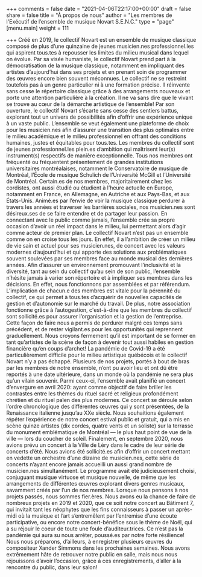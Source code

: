 +++
comments = false
date = "2021-04-06T22:17:00+00:00"
draft = false
share = false
title = "À propos de nous"
author = "Les membres de l'Exécutif de l’ensemble de musique Novart S.E.N.C."
type = "page"
[menu.main]
weight = 111

+++
Créé en 2019, le collectif Novart est un ensemble de musique classique composé de plus d’une quinzaine de jeunes musicien.nes professionnel.les qui aspirent tous.tes à repousser les limites du milieu musical dans lequel on évolue. Par sa visée humaniste, le collectif Novart prend part à la démocratisation de la musique classique, notamment en impliquant des artistes d’aujourd’hui dans ses projets et en prenant soin de programmer des œuvres encore bien souvent méconnues. Le collectif ne se restreint toutefois pas à un genre particulier ni à une formation précise. Il réinvente sans cesse le répertoire classique grâce à des arrangements nouveaux et porte une attention particulière à la création. Il ne va sans dire que le vivant se trouve au cœur de la démarche artistique de l’ensemble! Par son ouverture, le collectif Novart s’écarte sans cesse des sentiers battus, explorant tout un univers de possibilités afin d’offrir une expérience unique à un vaste public. 
	L’ensemble se veut également une plateforme de choix pour les musicien.nes afin d’assurer une transition des plus optimales entre le milieu académique et le milieu professionnel en offrant des conditions humaines, justes et équitables pour tous.tes. Les membres du collectif sont de jeunes professionnel.les plein.es d’ambition qui maîtrisent leur(s) instrument(s) respectifs de manière exceptionnelle. Tous nos membres ont fréquenté ou fréquentent présentement de grandes institutions universitaires montréalaises, notamment le Conservatoire de musique de Montréal, l’École de musique Schulich de l’Université McGill et l’Université de Montréal. Certain.es de nos membres, majoritairement chez les cordistes, ont aussi étudié ou étudient à l’heure actuelle en Europe, notamment en France, en Allemagne, en Autriche et aux Pays-Bas, et aux États-Unis. Animé.es par l’envie de voir la musique classique perdurer à travers les années et traverser les barrières sociales, nos musicien.nes sont désireux.ses de se faire entendre et de partager leur passion. En connectant avec le public comme jamais, l’ensemble crée sa propre occasion d’avoir un réel impact dans le milieu, lui permettant alors d’agir comme acteur de premier plan. 
	Le collectif Novart n’est pas un ensemble comme on en croise tous les jours. En effet, il a l’ambition de créer un milieu de vie sain et actuel pour ses musicien.nes, de concert avec les valeurs modernes d’aujourd’hui et qui apporte des solutions aux problématiques souvent soulevées par ses membres face au monde musical des dernières années. Afin d’assurer un environnement promouvant l’inclusivité et la diversité, tant au sein du collectif qu’au sein de son public, l’ensemble n’hésite jamais à varier son répertoire et à impliquer ses membres dans les décisions. En effet, nous fonctionnons par assemblées et par référendum. L’implication de chacun.e des membres est vitale pour la pérennité du collectif, ce qui permet à tous.tes d’acquérir de nouvelles capacités de gestion et d’autonomie sur le marché du travail. De plus, notre association fonctionne grâce à l’autogestion, c'est-à-dire que les membres du collectif sont sollicité.es pour assurer l’organisation et la gestion de l’entreprise. Cette façon de faire nous a permis de perdurer malgré ces temps sans précédent, et de rester vigilant.es pour les opportunités qui reprennent graduellement. Nous croyons fermement qu’il est important de se former en tant qu’artistes de la scène de façon à devenir tout aussi habiles en gestion financière qu’en coups d’archet! 
		La pandémie de Covid-19 a été particulièrement difficile pour le milieu artistique québécois et le collectif Novart n’y a pas échappé. Plusieurs de nos projets, portés à bout de bras par les membres de notre ensemble, n’ont pu avoir lieu et ont dû être reportés à une date ultérieure, dans un monde où la pandémie ne sera plus qu’un vilain souvenir. Parmi ceux-ci, l’ensemble avait planifié un concert d’envergure en avril 2020:  ayant comme objectif de faire briller les contrastes entre les thèmes du rituel sacré et religieux profondément chrétien et du rituel païen des plus modernes. Ce concert se déroule selon l’ordre chronologique des différentes œuvres qui y sont présentées, de la Renaissance italienne jusqu’au XXe siècle. Nous souhaitions également répéter l’expérience de notre concert estival public et gratuit, qui a mis en scène quinze artistes (dix cordes, quatre vents et un soliste) sur la terrasse du monument emblématique de Montréal — le plus haut point de vue de la ville — lors du coucher de soleil. Finalement, en septembre 2020, nous avions prévu un concert à la Ville de Léry dans le cadre de leur série de concerts d’été. Nous avions été sollicité.es afin d’offrir un concert mettant en vedette un orchestre d’une dizaine de musicien.nes, cette série de concerts n’ayant encore jamais accueilli un aussi grand nombre de musicien.nes simultanément. Le programme avait été judicieusement choisi, conjuguant musique virtuose et musique nouvelle, de même que les arrangements de différentes œuvres explorant divers genres musicaux, savamment créés par l’un de nos membres.
Lorsque nous pensons à nos projets passés, nous sommes fier.ères. Nous avons eu la chance de faire de nombreux projets en 2019 et 2020, que ce soit notre concert au Bâtiment 7, qui invitait tant les néophytes que les fins connaisseurs à passer un après-midi où la musique et l’art s’entremêlent par l’entremise d’une écoute participative, ou encore notre concert-bénéfice sous le thème de Noël, qui a su réjouir le coeur de toute une foule d’auditeur.trices. Ce n’est pas la pandémie qui aura su nous arrêter, poussé.es par notre forte résilience! Nous nous préparons, d’ailleurs, à enregistrer plusieurs œuvres du compositeur Xander Simmons dans les prochaines semaines. Nous avons extrêmement hâte de retrouver notre public en salle, mais nous nous réjouissons d’avoir l’occasion, grâce à ces enregistrements, d’aller à la rencontre du public, dans leur salon!


